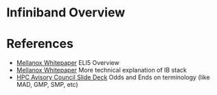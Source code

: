 # Infiniband Overview

# References

- [Mellanox Whitepaper](https://www.mellanox.com/pdf/whitepapers/Intro_to_IB_for_End_Users.pdf) ELI5 Overview
- [Mellanox Whitepaper](https://www.mellanox.com/pdf/whitepapers/IB_Intro_WP_190.pdf) More technical explanation of IB stack
- [HPC Avisory Council Slide Deck](https://www.hpcadvisorycouncil.com/pdf/Intro_to_InfiniBand.pdf) Odds and Ends on terminology (like MAD, GMP, SMP, etc)
